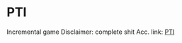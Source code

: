 # PTI
Incremental game
Disclaimer: complete shit
Acc. link: [PTI](https://worldsworstdeveloper.github.io/PTI/)